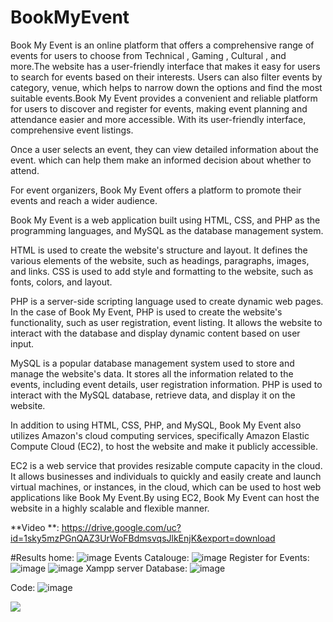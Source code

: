 # BookMyEvent
 
Book My Event is an online platform that offers a comprehensive range of events for users to choose from Technical , Gaming , Cultural , and more.The website has a user-friendly interface that makes it easy for users to search for events based on their interests. Users can also filter events by category, venue, which helps to narrow down the options and find the most suitable events.Book My Event provides a convenient and reliable platform for users to discover and register for events, making event planning and attendance easier and more accessible. With its user-friendly interface, comprehensive event listings.

Once a user selects an event, they can view detailed information about the event. which can help them make an informed decision about whether to attend.

For event organizers, Book My Event offers a platform to promote their events and reach a wider audience. 


Book My Event is a web application built using HTML, CSS, and PHP as the programming languages, and MySQL as the database management system.

HTML is used to create the website's structure and layout. It defines the various elements of the website, such as headings, paragraphs, images, and links. CSS is used to add style and formatting to the website, such as fonts, colors, and layout.

PHP is a server-side scripting language used to create dynamic web pages. In the case of Book My Event, PHP is used to create the website's functionality, such as user registration, event listing. It allows the website to interact with the database and display dynamic content based on user input.

MySQL is a popular database management system used to store and manage the website's data. It stores all the information related to the events, including event details, user registration information. PHP is used to interact with the MySQL database, retrieve data, and display it on the website.

In addition to using HTML, CSS, PHP, and MySQL, Book My Event also utilizes Amazon's cloud computing services, specifically Amazon Elastic Compute Cloud (EC2), to host the website and make it publicly accessible.

EC2 is a web service that provides resizable compute capacity in the cloud. It allows businesses and individuals to quickly and easily create and launch virtual machines, or instances, in the cloud, which can be used to host web applications like Book My Event.By using EC2, Book My Event can host the website in a highly scalable and flexible manner. 

**Video **: https://drive.google.com/uc?id=1sky5mzPGnQAZ3UrWoFBdmsvqsJlkEnjK&export=download

#Results
home:
![image](https://user-images.githubusercontent.com/91945151/232308838-26e36cfc-d35c-4899-9011-89887e54aa00.png)
Events Catalouge:
![image](https://user-images.githubusercontent.com/91945151/232308860-0d4967e3-9402-4d72-ab9b-692df087f73e.png)
Register for Events:
![image](https://user-images.githubusercontent.com/91945151/232308896-60051ccf-c4f5-40bf-ac5c-bd799ebc22b6.png)
![image](https://user-images.githubusercontent.com/91945151/232308901-40b81bb9-e835-48ba-84a8-ea675e576790.png)
Xampp server Database:
![image](https://user-images.githubusercontent.com/91945151/232308923-587ba614-9f1f-467e-9994-7299ec10742f.png)

Code:
![image](https://user-images.githubusercontent.com/91945151/232308930-5b21193d-45cc-4c3a-8619-b4556ef89546.png)




<a href = "https://github.com/VrushabhTawde/">
  <img src = "https://contrib.rocks/image?repo =VrushabhTawde/BookMyEvent"/>
</a>



